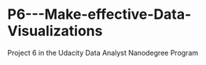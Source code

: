 # P6---Make-effective-Data-Visualizations
Project 6 in the Udacity Data Analyst Nanodegree Program 
